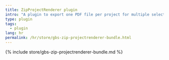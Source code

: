```yaml
---
title: ZipProjectRenderer plugin
intro: "A plugin to export one PDF file per project for multiple selected projects."
type: plugin
tags:
  - plugin
lang: hr
permalink: /hr/store/gbs-zip-projectrenderer-bundle.html
---
```


{% include store/gbs-zip-projectrenderer-bundle.md %}
